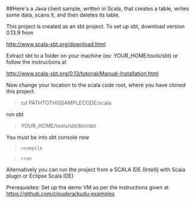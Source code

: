 ##Here's a Java client sample, written in Scala, that creates a table, writes some data, scans it, and then deletes its table. 

This project is created as an sbt project. To set up sbt, download version 0.13.9 from

http://www.scala-sbt.org/download.html

Extract sbt to a folder on your machine (ex: YOUR_HOME/tools/sbt) or follow the instructions at

http://www.scala-sbt.org/0.13/tutorial/Manual-Installation.html

Now change your location to the scala code root, where you have cloned this project.

>cd PATHTOTHISSAMPLECODE/scala
 
 run sbt
 
>YOUR_HOME/tools/sbt/bin/sbt

You must be into sbt console now
 
> `>compile`

> `>run`

Alternatively you can run the project from a SCALA IDE.(Intellij with Scala plugin or Eclipse Scala IDE)

Prerequisites:
  Set up the demo VM as per the instructions given at https://github.com/cloudera/kudu-examples
